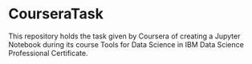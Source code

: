 # CourseraTask
This repository holds the task given by Coursera of creating a Jupyter Notebook during its course Tools for Data Science in IBM Data Science Professional Certificate.

